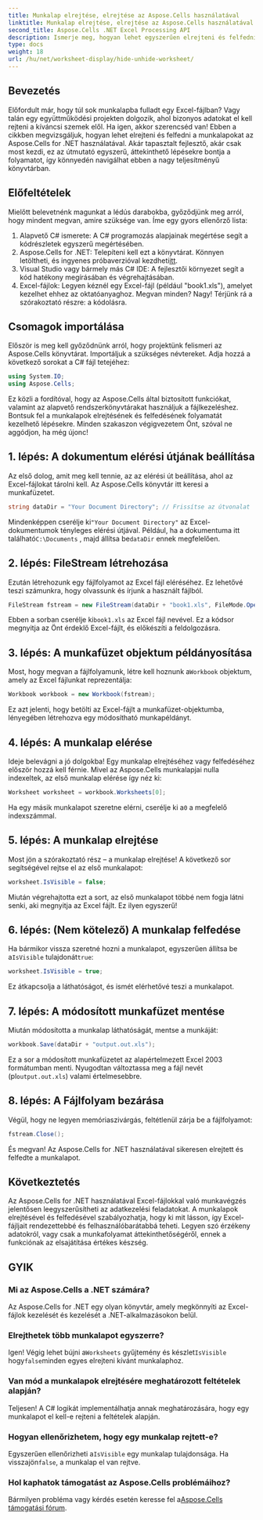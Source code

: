 ```yaml
---
title: Munkalap elrejtése, elrejtése az Aspose.Cells használatával
linktitle: Munkalap elrejtése, elrejtése az Aspose.Cells használatával
second_title: Aspose.Cells .NET Excel Processing API
description: Ismerje meg, hogyan lehet egyszerűen elrejteni és felfedni a munkalapokat az Excelben az Aspose.Cells for .NET segítségével. Lépésről lépésre szóló útmutató tippekkel és betekintésekkel.
type: docs
weight: 18
url: /hu/net/worksheet-display/hide-unhide-worksheet/
---
```

## Bevezetés
Előfordult már, hogy túl sok munkalapba fulladt egy Excel-fájlban? Vagy talán egy együttműködési projekten dolgozik, ahol bizonyos adatokat el kell rejteni a kíváncsi szemek elől. Ha igen, akkor szerencséd van! Ebben a cikkben megvizsgáljuk, hogyan lehet elrejteni és felfedni a munkalapokat az Aspose.Cells for .NET használatával. Akár tapasztalt fejlesztő, akár csak most kezdi, ez az útmutató egyszerű, áttekinthető lépésekre bontja a folyamatot, így könnyedén navigálhat ebben a nagy teljesítményű könyvtárban.
## Előfeltételek
Mielőtt belevetnénk magunkat a lédús darabokba, győződjünk meg arról, hogy mindent megvan, amire szüksége van. Íme egy gyors ellenőrző lista:
1. Alapvető C# ismerete: A C# programozás alapjainak megértése segít a kódrészletek egyszerű megértésében.
2.  Aspose.Cells for .NET: Telepíteni kell ezt a könyvtárat. Könnyen letöltheti, és ingyenes próbaverzióval kezdheti[itt](https://releases.aspose.com/).
3. Visual Studio vagy bármely más C# IDE: A fejlesztői környezet segít a kód hatékony megírásában és végrehajtásában.
4. Excel-fájlok: Legyen kéznél egy Excel-fájl (például "book1.xls"), amelyet kezelhet ehhez az oktatóanyaghoz.
Megvan minden? Nagy! Térjünk rá a szórakoztató részre: a kódolásra.
## Csomagok importálása
Először is meg kell győződnünk arról, hogy projektünk felismeri az Aspose.Cells könyvtárat. Importáljuk a szükséges névtereket. Adja hozzá a következő sorokat a C# fájl tetejéhez:
```csharp
using System.IO;
using Aspose.Cells;
```
Ez közli a fordítóval, hogy az Aspose.Cells által biztosított funkciókat, valamint az alapvető rendszerkönyvtárakat használjuk a fájlkezeléshez.
Bontsuk fel a munkalapok elrejtésének és felfedésének folyamatát kezelhető lépésekre. Minden szakaszon végigvezetem Önt, szóval ne aggódjon, ha még újonc!
## 1. lépés: A dokumentum elérési útjának beállítása
Az első dolog, amit meg kell tennie, az az elérési út beállítása, ahol az Excel-fájlokat tárolni kell. Az Aspose.Cells könyvtár itt keresi a munkafüzetet.
```csharp
string dataDir = "Your Document Directory"; // Frissítse az útvonalat
```
 Mindenképpen cserélje ki`"Your Document Directory"` az Excel-dokumentumok tényleges elérési útjával. Például, ha a dokumentuma itt található`C:\Documents` , majd állítsa be`dataDir` ennek megfelelően.
## 2. lépés: FileStream létrehozása
Ezután létrehozunk egy fájlfolyamot az Excel fájl eléréséhez. Ez lehetővé teszi számunkra, hogy olvassunk és írjunk a használt fájlból.
```csharp
FileStream fstream = new FileStream(dataDir + "book1.xls", FileMode.Open);
```
 Ebben a sorban cserélje ki`book1.xls` az Excel fájl nevével. Ez a kódsor megnyitja az Önt érdeklő Excel-fájlt, és előkészíti a feldolgozásra.
## 3. lépés: A munkafüzet objektum példányosítása
 Most, hogy megvan a fájlfolyamunk, létre kell hoznunk a`Workbook` objektum, amely az Excel fájlunkat reprezentálja:
```csharp
Workbook workbook = new Workbook(fstream);
```
Ez azt jelenti, hogy betölti az Excel-fájlt a munkafüzet-objektumba, lényegében létrehozva egy módosítható munkapéldányt.
## 4. lépés: A munkalap elérése
Ideje belevágni a jó dolgokba! Egy munkalap elrejtéséhez vagy felfedéséhez először hozzá kell férnie. Mivel az Aspose.Cells munkalapjai nulla indexeltek, az első munkalap elérése így néz ki:
```csharp
Worksheet worksheet = workbook.Worksheets[0];
```
 Ha egy másik munkalapot szeretne elérni, cserélje ki a`0` a megfelelő indexszámmal.
## 5. lépés: A munkalap elrejtése
Most jön a szórakoztató rész – a munkalap elrejtése! A következő sor segítségével rejtse el az első munkalapot:
```csharp
worksheet.IsVisible = false;
```
Miután végrehajtotta ezt a sort, az első munkalapot többé nem fogja látni senki, aki megnyitja az Excel fájlt. Ez ilyen egyszerű!
## 6. lépés: (Nem kötelező) A munkalap felfedése
 Ha bármikor vissza szeretné hozni a munkalapot, egyszerűen állítsa be a`IsVisible` tulajdonát`true`:
```csharp
worksheet.IsVisible = true;
```
Ez átkapcsolja a láthatóságot, és ismét elérhetővé teszi a munkalapot.
## 7. lépés: A módosított munkafüzet mentése
Miután módosította a munkalap láthatóságát, mentse a munkáját:
```csharp
workbook.Save(dataDir + "output.out.xls");
```
 Ez a sor a módosított munkafüzetet az alapértelmezett Excel 2003 formátumban menti. Nyugodtan változtassa meg a fájl nevét (pl`output.out.xls`) valami értelmesebbre.
## 8. lépés: A Fájlfolyam bezárása
Végül, hogy ne legyen memóriaszivárgás, feltétlenül zárja be a fájlfolyamot:
```csharp
fstream.Close();
```
És megvan! Az Aspose.Cells for .NET használatával sikeresen elrejtett és felfedte a munkalapot.
## Következtetés
Az Aspose.Cells for .NET használatával Excel-fájlokkal való munkavégzés jelentősen leegyszerűsítheti az adatkezelési feladatokat. A munkalapok elrejtésével és felfedésével szabályozhatja, hogy ki mit lásson, így Excel-fájljait rendezettebbé és felhasználóbarátabbá teheti. Legyen szó érzékeny adatokról, vagy csak a munkafolyamat áttekinthetőségéről, ennek a funkciónak az elsajátítása értékes készség.
## GYIK
### Mi az Aspose.Cells a .NET számára?
Az Aspose.Cells for .NET egy olyan könyvtár, amely megkönnyíti az Excel-fájlok kezelését és kezelését a .NET-alkalmazásokon belül.
### Elrejthetek több munkalapot egyszerre?
 Igen! Végig lehet bújni a`Worksheets` gyűjtemény és készlet`IsVisible` hogy`false`minden egyes elrejteni kívánt munkalaphoz.
### Van mód a munkalapok elrejtésére meghatározott feltételek alapján?
Teljesen! A C# logikát implementálhatja annak meghatározására, hogy egy munkalapot el kell-e rejteni a feltételek alapján.
### Hogyan ellenőrizhetem, hogy egy munkalap rejtett-e?
 Egyszerűen ellenőrizheti a`IsVisible` egy munkalap tulajdonsága. Ha visszajön`false`, a munkalap el van rejtve.
### Hol kaphatok támogatást az Aspose.Cells problémáihoz?
 Bármilyen probléma vagy kérdés esetén keresse fel a[Aspose.Cells támogatási fórum](https://forum.aspose.com/c/cells/9).